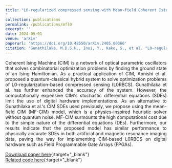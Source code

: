 ```yaml
---
title: "L0-regularized compressed sensing with Mean-field Coherent Ising Machines
"
collection: publications
permalink: /publications/mfl0
excerpt: ''
date: 2024-05-01
venue: 'arXiv'
paperurl: 'https://doi.org/10.48550/arXiv.2405.00366'
citation: 'Gunathilaka, M.D.S.H., Inui, Y., Kako, S., et al. "L0-regularized compressed sensing with Mean-field Coherent Ising Machines." arXiv preprint arXiv:2405.00366 (2024).'
---
```

<div style="text-align: justify"> Coherent Ising Machine (CIM) is a network of optical parametric oscillators that solves combinatorial optimization problems by finding the ground state of an Ising Hamiltonian. As a practical application of CIM, Aonishi et al. proposed a quantum-classical hybrid system to solve optimization problems of L0-regularization-based compressed sensing (L0RBCS). Gunathilaka et al. has further enhanced the accuracy of the system. However, the computationally expensive CIM's stochastic differential equations (SDEs) limit the use of digital hardware implementations. As an alternative to Gunathilaka et al.'s CIM SDEs used previously, we propose using the mean-field CIM (MF-CIM) model, which is a physics-inspired heuristic solver without quantum noise. MF-CIM surmounts the high computational cost due to the simple nature of the differential equations (DEs). Furthermore, our results indicate that the proposed model has similar performance to physically accurate SDEs in both artificial and magnetic resonance imaging data, paving the way for implementing CIM-based L0RBCS on digital hardware such as Field Programmable Gate Arrays (FPGAs). </div>

[Download paper here](https://doi.org/10.48550/arXiv.2405.00366){:target="_blank"}  <br>
[Related code here](/404.html){:target="_blank"}

<!-- 
Recommended citation: Gunathilaka, M.D.S.H., Kako, S., Inui, Y. et al. Effective implementation of l0-regularised compressed sensing with chaotic-amplitude-controlled coherent Ising machines. Sci Rep 13, 16140 (2023). -->